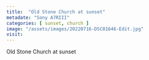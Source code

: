 ```yaml
---
title:  "Old Stone Church at sunset"
metadate: "Sony A7RIII"
categories: [ sunset, church ]
image: "/assets/images/20220716-DSC01646-Edit.jpg"
visit: 
---
```

Old Stone Church at sunset